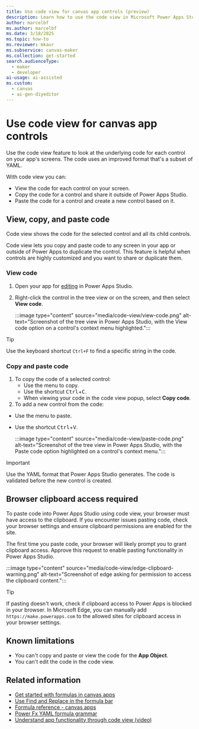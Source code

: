 ```yaml
---
title: Use code view for canvas app controls (preview)
description: Learn how to use the code view in Microsoft Power Apps Studio to understand your canvas app's functionality.
author: marcelbf
ms.author: marcelbf
ms.date: 3/18/2025
ms.topic: how-to
ms.reviewer: mkaur
ms.subservice: canvas-maker
ms.collection: get-started
search.audienceType: 
  - maker
  - developer
ai-usage: ai-assisted
ms.custom:
  - canvas
  - ai-gen-diyeditor
---
```


# Use code view for canvas app controls 

Use the code view feature to look at the underlying code for each control on your app's screens. The code uses an improved format that's a subset of YAML.

With code view you can:

- View the code for each control on your screen.
- Copy the code for a control and share it outside of Power Apps Studio.
- Paste the code for a control and create a new control based on it.

## View, copy, and paste code

Code view shows the code for the selected control and all its child controls.

Code view lets you copy and paste code to any screen in your app or outside of Power Apps to duplicate the control. This feature is helpful when controls are highly customized and you want to share or duplicate them.

### View code

1. Open your app for [editing](edit-app.md) in Power Apps Studio.

1. Right-click the control in the tree view or on the screen, and then select **View code**.

    :::image type="content" source="media/code-view/view-code.png" alt-text="Screenshot of the tree view in Power Apps Studio, with the View code option on a control's context menu highlighted.":::

> [!TIP]
> Use the keyboard shortcut `Ctrl+F` to find a specific string in the code.

### Copy and paste code

1. To copy the code of a selected control:
   - Use the menu to copy.
   - Use the shortcut <kbd>Ctrl</kbd>+<kbd>C</kbd>.
   - When viewing your code in the code view popup, select **Copy code**.
1. To add a new control from the code:

- Use the menu to paste.
- Use the shortcut <kbd>Ctrl</kbd>+<kbd>V</kbd>.

   :::image type="content" source="media/code-view/paste-code.png" alt-text="Screenshot of the tree view in Power Apps Studio, with the Paste code option highlighted on a control's context menu.":::

> [!IMPORTANT]
> Use the YAML format that Power Apps Studio generates. The code is validated before the new control is created.

## Browser clipboard access required

To paste code into Power Apps Studio using code view, your browser must have access to the clipboard. If you encounter issues pasting code, check your browser settings and ensure clipboard permissions are enabled for the site.

The first time you paste code, your browser will likely prompt you to grant clipboard access. Approve this request to enable pasting functionality in Power Apps Studio.

:::image type="content" source="media/code-view/edge-clipboard-warning.png" alt-text="Screenshot of edge asking for permission to access the clipboard content.":::

> [!TIP]
> If pasting doesn't work, check if clipboard access to Power Apps is blocked in your browser. In Microsoft Edge, you can manually add `https://make.powerapps.com` to the allowed sites for clipboard access in your browser settings.

## Known limitations

- You can't copy and paste or view the code for the **App Object**.
- You can't edit the code in the code view.

## Related information

- [Get started with formulas in canvas apps](working-with-formulas.md)
- [Use Find and Replace in the formula bar](formula-bar-find-replace.md)
- [Formula reference - canvas apps](formula-reference.md)
- [Power Fx YAML formula grammar](/power-platform/power-fx/yaml-formula-grammar)
- [Understand app functionality through code view (video)](https://youtu.be/qwXfvs9wzFY?feature=shared)
